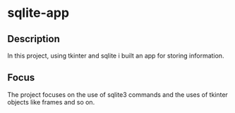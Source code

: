 # sqlite-app
## Description 
In this project, using tkinter and sqlite i built an app for storing information. 
## Focus 
The project focuses on the use of sqlite3 commands and the uses of tkinter objects like frames and so on.
